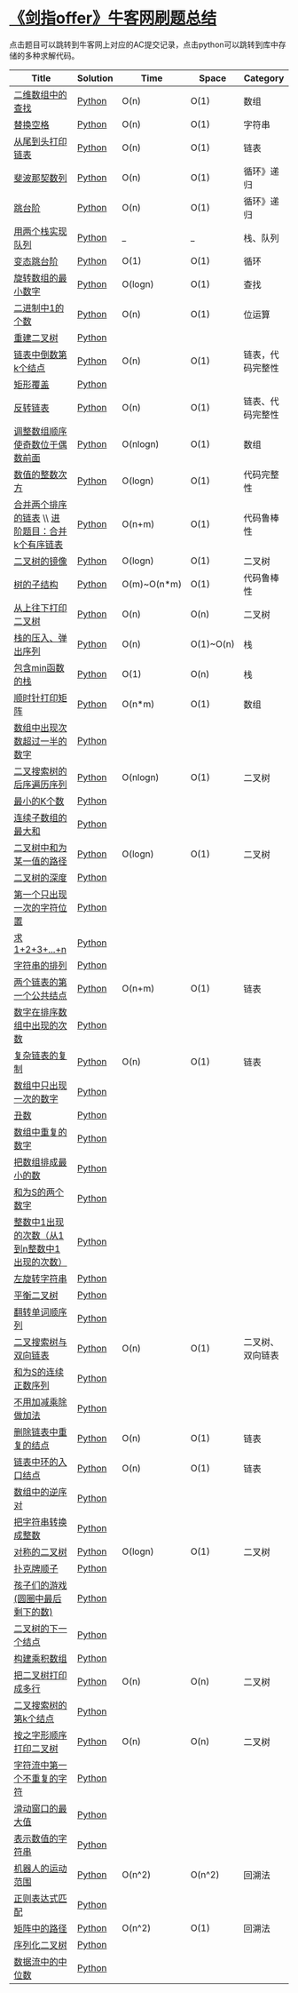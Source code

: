 # [《剑指offer》牛客网刷题总结](https://www.nowcoder.com/ta/coding-interviews)

点击题目可以跳转到牛客网上对应的AC提交记录，点击python可以跳转到库中存储的多种求解代码。

| Title | Solution | Time | Space | Category |
| --- | --- | --- | --- | --- |
| [二维数组中的查找](https://www.nowcoder.com/profile/4727991/codeBookDetail?submissionId=42453621) | [Python](./Python/二维数组中的查找.py) | O(n) | O(1) | 数组 |
| [替换空格](https://www.nowcoder.com/profile/4727991/codeBookDetail?submissionId=42460839) | [Python](./Python/替换空格.py) | O(n) | O(1) | 字符串 |
| [从尾到头打印链表](https://www.nowcoder.com/profile/4727991/codeBookDetail?submissionId=47907823) | [Python](./Python/从尾到头打印链表.py) | O(n) | O(1) | 链表 |
| [斐波那契数列](https://www.nowcoder.com/profile/4727991/codeBookDetail?submissionId=45227866) | [Python](./Python/斐波那契数列.py) | O(n) | O(1) | 循环》递归 |
| [跳台阶](https://www.nowcoder.com/profile/4727991/codeBookDetail?submissionId=45230720) | [Python](./Python/跳台阶.py) | O(n) | O(1) | 循环》递归 |
| [用两个栈实现队列](https://www.nowcoder.com/profile/4727991/codeBookDetail?submissionId=45235801) | [Python](./Python/用两个栈实现队列.py) | _ | _ | 栈、队列 |
| [变态跳台阶](https://www.nowcoder.com/profile/4727991/codeBookDetail?submissionId=45235366) | [Python](./Python/变态跳台阶.py) | O(1) | O(1) | 循环 |
| [旋转数组的最小数字](https://www.nowcoder.com/profile/4727991/codeBookDetail?submissionId=45236648) | [Python](./Python/旋转数组的最小数字.py) | O(logn) | O(1) | 查找 |
| [二进制中1的个数](https://www.nowcoder.com/profile/4727991/codeBookDetail?submissionId=46075299) | [Python](./Python/二进制中1的个数.py) | O(n) | O(1) | 位运算 |
| [重建二叉树]() | [Python](./Python/重建二叉树.py) |  |  |  |
| [链表中倒数第k个结点](https://www.nowcoder.com/profile/4727991/codeBookDetail?submissionId=47803984) | [Python](./Python/链表中倒数第k个结点.py) | O(n) | O(1) | 链表，代码完整性 |
| [矩形覆盖]() | [Python](./Python/矩形覆盖.py) |  |  |  |
| [反转链表](https://www.nowcoder.com/profile/4727991/codeBookDetail?submissionId=47806389) | [Python](./Python/反转链表.py) | O(n) | O(1) | 链表、代码完整性 |
| [调整数组顺序使奇数位于偶数前面](https://www.nowcoder.com/profile/4727991/codeBookDetail?submissionId=47802170) | [Python](./Python/调整数组顺序使奇数位于偶数前面.py) | O(nlogn) | O(1) | 数组 |
| [数值的整数次方](https://www.nowcoder.com/profile/4727991/codeBookDetail?submissionId=46083470) | [Python](./Python/数值的整数次方.py) | O(logn) | O(1) | 代码完整性 |
| [合并两个排序的链表](https://www.nowcoder.com/profile/4727991/codeBookDetail?submissionId=47808433)  \\\ [进阶题目：合并k个有序链表](https://blog.csdn.net/huhehaotechangsha/article/details/90573890) | [Python](./Python/合并两个排序的链表.py) | O(n+m) | O(1) | 代码鲁棒性 |
| [二叉树的镜像](https://www.nowcoder.com/profile/4727991/codeBookDetail?submissionId=47899162) | [Python](./Python/二叉树的镜像.py) | O(logn) | O(1) | 二叉树 |
| [树的子结构](https://www.nowcoder.com/profile/4727991/codeBookDetail?submissionId=47831600) | [Python](./Python/树的子结构.py) | O(m)~O(n*m) | O(1) | 代码鲁棒性 |
| [从上往下打印二叉树](https://www.nowcoder.com/profile/4727991/codeBookDetail?submissionId=48153093) | [Python](./Python/从上往下打印二叉树.py) | O(n) | O(n) | 二叉树 |
| [栈的压入、弹出序列](https://www.nowcoder.com/profile/4727991/codeBookDetail?submissionId=48152705) | [Python](./Python/栈的压入、弹出序列.py) | O(n) | O(1)~O(n) | 栈 |
| [包含min函数的栈](https://www.nowcoder.com/profile/4727991/codeBooks?problemId=3707) | [Python](./Python/包含min函数的栈.py) | O(1) | O(n) | 栈 |
| [顺时针打印矩阵](https://www.nowcoder.com/profile/4727991/codeBookDetail?submissionId=48149659) | [Python](./Python/顺时针打印矩阵.py) | O(n*m) | O(1) | 数组 |
| [数组中出现次数超过一半的数字]() | [Python](./Python/数组中出现次数超过一半的数字.py) |  |  |  |
| [二叉搜索树的后序遍历序列](https://www.nowcoder.com/profile/4727991/codeBookDetail?submissionId=48194445) | [Python](./Python/二叉搜索树的后序遍历序列.py) | O(nlogn) | O(1) | 二叉树 |
| [最小的K个数]() | [Python](./Python/最小的K个数.py) |  |  |  |
| [连续子数组的最大和]() | [Python](./Python/连续子数组的最大和.py) |  |  |  |
| [二叉树中和为某一值的路径](https://www.nowcoder.com/profile/4727991/codeBooks?problemId=3715) | [Python](./Python/二叉树中和为某一值的路径.py) | O(logn) | O(1) | 二叉树 |
| [二叉树的深度]() | [Python](./Python/二叉树的深度.py) |  |  |  |
| [第一个只出现一次的字符位置]() | [Python](./Python/第一个只出现一次的字符位置.py) |  |  |  |
| [求1+2+3+...+n]() | [Python](./Python/求1+2+3+...+n.py) |  |  |  |
| [字符串的排列]() | [Python](./Python/字符串的排列.py) |  |  |  |
| [两个链表的第一个公共结点](https://www.nowcoder.com/profile/4727991/codeBookDetail?submissionId=48301223) | [Python](./Python/两个链表的第一个公共结点.py) | O(n+m) | O(1) | 链表 |
| [数字在排序数组中出现的次数]() | [Python](./Python/数字在排序数组中出现的次数.py) |  |  |  |
| [复杂链表的复制](https://www.nowcoder.com/profile/4727991/codeBookDetail?submissionId=48274777) | [Python](./Python/复杂链表的复制.py) | O(n) | O(1) | 链表 |
| [数组中只出现一次的数字]() | [Python](./Python/数组中只出现一次的数字.py) |  |  |  |
| [丑数]() | [Python](./Python/丑数.py) |  |  |  |
| [数组中重复的数字]() | [Python](./Python/数组中重复的数字.py) |  |  |  |
| [把数组排成最小的数]() | [Python](./Python/把数组排成最小的数.py) |  |  |  |
| [和为S的两个数字]() | [Python](./Python/和为S的两个数字.py) |  |  |  |
| [整数中1出现的次数（从1到n整数中1出现的次数）]() | [Python](./Python/整数中1出现的次数（从1到n整数中1出现的次数）.py) |  |  |  |
| [左旋转字符串]() | [Python](./Python/左旋转字符串.py) |  |  |  |
| [平衡二叉树]() | [Python](./Python/平衡二叉树.py) |  |  |  |
| [翻转单词顺序列]() | [Python](./Python/翻转单词顺序列.py) |  |  |  |
| [二叉搜索树与双向链表](https://www.nowcoder.com/profile/4727991/codeBookDetail?submissionId=48297086) | [Python](./Python/二叉搜索树与双向链表.py) | O(n) | O(1) | 二叉树、双向链表 |
| [和为S的连续正数序列]() | [Python](./Python/和为S的连续正数序列.py) |  |  |  |
| [不用加减乘除做加法]() | [Python](./Python/不用加减乘除做加法.py) |  |  |  |
| [删除链表中重复的结点](https://www.nowcoder.com/profile/4727991/codeBookDetail?submissionId=48280756) | [Python](./Python/删除链表中重复的结点.py) | O(n) | O(1) | 链表 |
| [链表中环的入口结点](https://www.nowcoder.com/profile/4727991/codeBookDetail?submissionId=47805238) | [Python](./Python/链表中环的入口结点.py) | O(n) | O(1) | 链表 |
| [数组中的逆序对]() | [Python](./Python/数组中的逆序对.py) |  |  |  |
| [把字符串转换成整数]() | [Python](./Python/把字符串转换成整数.py) |  |  |  |
| [对称的二叉树](https://www.nowcoder.com/profile/4727991/codeBookDetail?submissionId=47902100) | [Python](./Python/对称的二叉树.py) | O(logn) | O(1) | 二叉树 |
| [扑克牌顺子]() | [Python](./Python/扑克牌顺子.py) |  |  |  |
| [孩子们的游戏(圆圈中最后剩下的数)]() | [Python](./Python/孩子们的游戏（圆圈中最后剩下的数）.py) |  |  |  |
| [二叉树的下一个结点]() | [Python](./Python/二叉树的下一个结点.py) |  |  |  |
| [构建乘积数组]() | [Python](./Python/构建乘积数组.py) |  |  |  |
| [把二叉树打印成多行](https://www.nowcoder.com/profile/4727991/codeBookDetail?submissionId=48153495) | [Python](./Python/把二叉树打印成多行.py) | O(n) | O(n) | 二叉树 |
| [二叉搜索树的第k个结点]() | [Python](./Python/二叉搜索树的第k个结点.py) |  |  |  |
| [按之字形顺序打印二叉树](https://www.nowcoder.com/profile/4727991/codeBookDetail?submissionId=48155836) | [Python](./Python/按之字形顺序打印二叉树.py) | O(n) | O(n) | 二叉树 |
| [字符流中第一个不重复的字符]() | [Python](./Python/字符流中第一个不重复的字符.py) |  |  |  |
| [滑动窗口的最大值]() | [Python](./Python/滑动窗口的最大值.py) |  |  |  |
| [表示数值的字符串]() | [Python](./Python/表示数值的字符串.py) |  |  |  |
| [机器人的运动范围]() | [Python](./Python/机器人的运动范围.py) | O(n^2) | O(n^2) | 回溯法 |
| [正则表达式匹配]() | [Python](./Python/正则表达式匹配.py) |  |  |  |
| [矩阵中的路径]() | [Python](./Python/矩阵中的路径.py) | O(n^2) | O(1) | 回溯法 |
| [序列化二叉树]() | [Python](./Python/序列化二叉树.py) |  |  |  |
| [数据流中的中位数]() | [Python](./Python/数据流中的中位数.py) |  |  |  |
